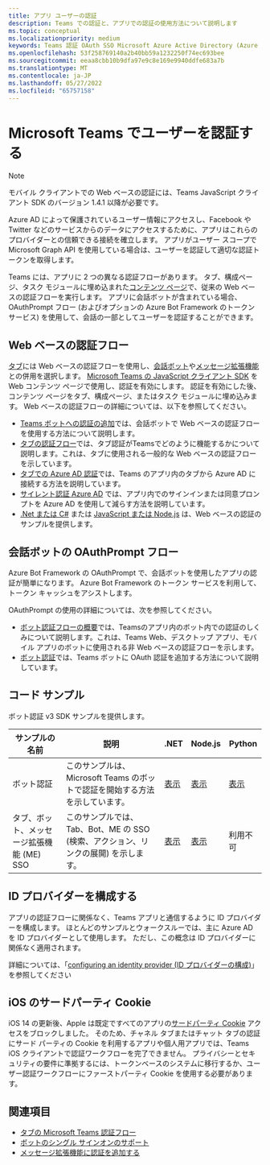 ```yaml
---
title: アプリ ユーザーの認証
description: Teams での認証と、アプリでの認証の使用方法について説明します
ms.topic: conceptual
ms.localizationpriority: medium
keywords: Teams 認証 OAuth SSO Microsoft Azure Active Directory (Azure AD)
ms.openlocfilehash: 53f258769140a2b40bb59a1232250f74ec693bee
ms.sourcegitcommit: eeaa8cbb10b9dfa97e9c8e169e9940ddfe683a7b
ms.translationtype: MT
ms.contentlocale: ja-JP
ms.lasthandoff: 05/27/2022
ms.locfileid: "65757158"
---
```

# <a name="authenticate-users-in-microsoft-teams"></a>Microsoft Teams でユーザーを認証する

> [!Note]
> モバイル クライアントでの Web ベースの認証には、Teams JavaScript クライアント SDK のバージョン 1.4.1 以降が必要です。

Azure AD によって保護されているユーザー情報にアクセスし、Facebook や Twitter などのサービスからのデータにアクセスするために、アプリはこれらのプロバイダーとの信頼できる接続を確立します。 アプリがユーザー スコープで Microsoft Graph API を使用している場合は、ユーザーを認証して適切な認証トークンを取得します。

Teams には、アプリに 2 つの異なる認証フローがあります。 タブ、構成ページ、タスク モジュールに埋め込まれた[コンテンツ ページ](~/tabs/how-to/create-tab-pages/content-page.md)で、従来の Web ベースの認証フローを実行します。 アプリに会話ボットが含まれている場合、OAuthPrompt フロー (およびオプションの Azure Bot Framework のトークン サービス) を使用して、会話の一部としてユーザーを認証することができます。

## <a name="web-based-authentication-flow"></a>Web ベースの認証フロー

[タブ](~/tabs/what-are-tabs.md)には Web ベースの認証フローを使用し、[会話ボット](~/bots/what-are-bots.md)や[メッセージ拡張機能](~/messaging-extensions/what-are-messaging-extensions.md)との併用を選択します。 [Microsoft Teams の JavaScript クライアント SDK](/javascript/api/overview/msteams-client) を Web コンテンツ ページで使用し、認証を有効にします。 認証を有効にした後、コンテンツ ページをタブ、構成ページ、またはタスク モジュールに埋め込みます。 Web ベースの認証フローの詳細については、以下を参照してください。

* [Teams ボットへの認証の追加](~/bots/how-to/authentication/add-authentication.md)では、会話ボットで Web ベースの認証フローを使用する方法について説明します。
* [タブの認証フロー](~/tabs/how-to/authentication/auth-flow-tab.md)では、タブ認証がTeamsでどのように機能するかについて説明します。これは、タブに使用される一般的な Web ベースの認証フローを示しています。
* [タブでの Azure AD 認証](~/tabs/how-to/authentication/auth-tab-AAD.md)では、Teams のアプリ内のタブから Azure AD に接続する方法を説明しています。
* [サイレント認証 Azure AD](~/tabs/how-to/authentication/auth-silent-AAD.md) では、アプリ内でのサインインまたは同意プロンプトを Azure AD を使用して減らす方法を説明しています。
* [.Net または C#](https://github.com/OfficeDev/microsoft-teams-sample-complete-csharp) または [JavaScript または Node.js](https://github.com/OfficeDev/microsoft-teams-sample-complete-node) は、Web ベースの認証のサンプルを提供します。

## <a name="the-oauthprompt-flow-for-conversational-bots"></a>会話ボットの OAuthPrompt フロー

Azure Bot Framework の OAuthPrompt で、会話ボットを使用したアプリの認証が簡単になります。 Azure Bot Framework のトークン サービスを利用して、トークン キャッシュをアシストします。

OAuthPrompt の使用の詳細については、次を参照してください。

* [ボット認証フローの概要](~/bots/how-to/authentication/auth-flow-bot.md)では、Teamsのアプリ内のボット内での認証のしくみについて説明します。これは、Teams Web、デスクトップ アプリ、モバイル アプリのボットに使用される非 Web ベースの認証フローを示します。
* [ボット認証](~/bots/how-to/authentication/add-authentication.md)では、Teams ボットに OAuth 認証を追加する方法について説明しています。

## <a name="code-sample"></a>コード サンプル

ボット認証 v3 SDK サンプルを提供します。

| **サンプルの名前** | **説明** | **.NET** | **Node.js** | **Python** |
|---------------|------------|------------|-------------|---------------|
| ボット認証 | このサンプルは、Microsoft Teams のボットで認証を開始する方法を示しています。 | [表示](https://github.com/microsoft/BotBuilder-Samples/tree/master/samples/csharp_dotnetcore/46.teams-auth) | [表示](https://github.com/microsoft/BotBuilder-Samples/tree/master/samples/javascript_nodejs/46.teams-auth) | [表示](https://github.com/microsoft/BotBuilder-Samples/tree/main/samples/python/46.teams-auth) |
| タブ、ボット、メッセージ拡張機能 (ME) SSO | このサンプルでは、Tab、Bot、ME の SSO (検索、アクション、リンクの展開) を示します。 |  [表示](https://github.com/OfficeDev/Microsoft-Teams-Samples/tree/main/samples/app-sso/csharp) | [表示](https://github.com/OfficeDev/Microsoft-Teams-Samples/tree/main/samples/app-sso/nodejs) | 利用不可 |

## <a name="configure-the-identity-provider"></a>ID プロバイダーを構成する

アプリの認証フローに関係なく、Teams アプリと通信するように ID プロバイダーを構成します。 ほとんどのサンプルとウォークスルーでは、主に Azure AD を ID プロバイダーとして使用します。 ただし、この概念は ID プロバイダーに関係なく適用されます。

詳細については、「[configuring an identity provider (ID プロバイダーの構成)](~/concepts/authentication/configure-identity-provider.md)」を参照してください

## <a name="third-party-cookies-on-ios"></a>iOS のサードパーティ Cookie

iOS 14 の更新後、Apple は既定ですべてのアプリの[サードパーティ Cookie](https://webkit.org/blog/10218/full-third-party-cookie-blocking-and-more/) アクセスをブロックしました。 そのため、チャネル タブまたはチャット タブの認証にサード パーティの Cookie を利用するアプリや個人用アプリでは、Teams iOS クライアントで認証ワークフローを完了できません。 プライバシーとセキュリティの要件に準拠するには、トークンベースのシステムに移行するか、ユーザー認証ワークフローにファーストパーティ Cookie を使用する必要があります。

## <a name="see-also"></a>関連項目

* [タブの Microsoft Teams 認証フロー](~/tabs/how-to/authentication/auth-flow-tab.md)
* [ボットのシングル サインオンのサポート](~/bots/how-to/authentication/auth-aad-sso-bots.md)
* [メッセージ拡張機能に認証を追加する](~/messaging-extensions/how-to/add-authentication.md)

